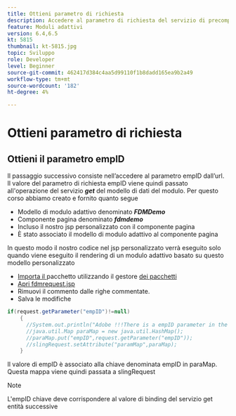 ```yaml
---
title: Ottieni parametro di richiesta
description: Accedere al parametro di richiesta del servizio di precompilazione di un modello di dati modulo
feature: Moduli adattivi
version: 6.4,6.5
kt: 5815
thumbnail: kt-5815.jpg
topic: Sviluppo
role: Developer
level: Beginner
source-git-commit: 462417d384c4aa5d99110f1b8dadd165ea9b2a49
workflow-type: tm+mt
source-wordcount: '182'
ht-degree: 4%

---
```


# Ottieni parametro di richiesta

## Ottieni il parametro empID

Il passaggio successivo consiste nell’accedere al parametro empID dall’url. Il valore del parametro di richiesta empID viene quindi passato all&#39;operazione del servizio **_get_** del modello di dati del modulo.
Per questo corso abbiamo creato e fornito quanto segue

* Modello di modulo adattivo denominato **_FDMDemo_**
* Componente pagina denominato **_fdmdemo_**
* Incluso il nostro jsp personalizzato con il componente pagina
* È stato associato il modello di modulo adattivo al componente pagina

In questo modo il nostro codice nel jsp personalizzato verrà eseguito solo quando viene eseguito il rendering di un modulo adattivo basato su questo modello personalizzato

* [Importa il ](assets/template-page-component.zip) pacchetto utilizzando il gestore  [dei pacchetti](http://localhost:4502/crx/packmgr/index.jsp)
* [Apri fdmrequest.jsp](http://localhost:4502/crx/de/index.jsp#/apps/fdmdemo/component/page/fdmdemo/fdmrequest.jsp)
* Rimuovi il commento dalle righe commentate.
* Salva le modifiche

```java
if(request.getParameter("empID")!=null)
    {
      //System.out.println("Adobe !!!There is a empID parameter in the request "+request.getParameter("empID"));
      //java.util.Map paraMap = new java.util.HashMap();
      //paraMap.put("empID",request.getParameter("empID"));
      //slingRequest.setAttribute("paramMap",paraMap);
    }
```

Il valore di empID è associato alla chiave denominata empID in paraMap. Questa mappa viene quindi passata a slingRequest

>[!NOTE]
>
>L&#39;empID chiave deve corrispondere al valore di binding del servizio get entità successive
